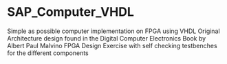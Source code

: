 # SAP_Computer_VHDL
Simple as possible computer implementation on FPGA using VHDL
Original Architecture design found in the Digital Computer Electronics Book by Albert Paul Malvino
FPGA Design Exercise with self checking testbenches for the different components
